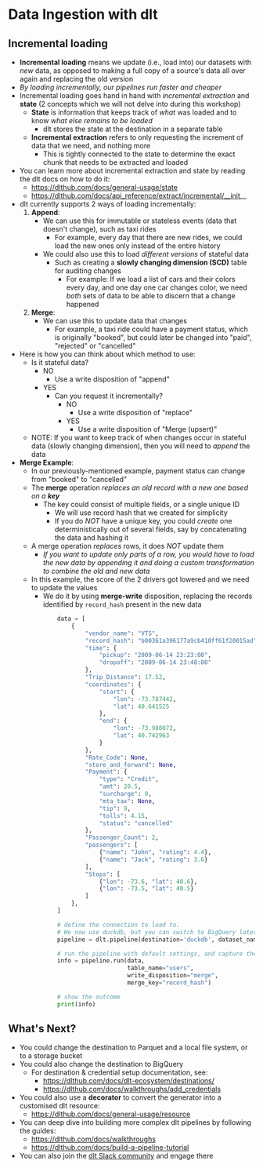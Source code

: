 # Data Ingestion with dlt

## Incremental loading
- **Incremental loading** means we update (i.e., load into) our datasets with *new* data, as opposed to making a full copy of a source's data all over again and replacing the old version
- *By loading incrementally, our pipelines run faster and cheaper*
- Incremental loading goes hand in hand with *incremental extraction* and **state** (2 concepts which we will not delve into during this workshop)
    - **State** is information that keeps track of *what* was loaded and to know *what else remains to be loaded*
        - dlt stores the state at the destination in a separate table
    - **Incremental extraction** refers to only requesting the increment of data that we need, and nothing more
        - This is tightly connected to the state to determine the exact chunk that needs to be extracted and loaded
- You can learn more about incremental extraction and state by reading the dlt docs on how to do it:
    - https://dlthub.com/docs/general-usage/state
    - https://dlthub.com/docs/api_reference/extract/incremental/__init__
- dlt currently supports 2 ways of loading incrementally:
    1. **Append**: 
        - We can use this for immutable or stateless events (data that doesn't change), such as taxi rides
            - For example, every day that there are new rides, we could load the new ones only instead of the entire history
        - We could also use this to load *different versions* of stateful data
            - Such as creating a **slowly changing dimension (SCD)** table for auditing changes
                - For example: If we load a list of cars and their colors every day, and one day one car changes color, we need *both* sets of data to be able to discern that a change happened
    2. **Merge**: 
        - We can use this to update data that changes
            - For example, a taxi ride could have a payment status, which is originally "booked", but could later be changed into "paid", "rejected" or "cancelled"
- Here is how you can think about which method to use:
    - Is it stateful data?
        - NO
            - Use a write disposition of "append"
        - YES
            - Can you request it incrementally?
                - NO
                    - Use a write disposition of "replace"
                - YES
                    - Use a write disposition of "Merge (upsert)"
    - NOTE: If you want to keep track of when changes occur in stateful data (slowly changing dimension), then you will need to *append* the data
- **Merge Example**:
    - In our previously-mentioned example, payment status can change from "booked" to "cancelled"
    - The **merge** operation *replaces an old record with a new one based on a **key***
        - The key could consist of multiple fields, or a single unique ID
            - We will use record hash that we created for simplicity
            - If you do *NOT* have a unique key, you could *create* one deterministically out of several fields, say by concatenating the data and hashing it
    - A merge operation *replaces* rows, it does *NOT* update them
        - *If you want to update only parts of a row, you would have to load the new data by appending it and doing a custom transformation to combine the old and new data*
    - In this example, the score of the 2 drivers got lowered and we need to update the values
        - We do it by using **merge-write** disposition, replacing the records identified by `record_hash` present in the new data
            ```Python
                data = [
                    {
                        "vendor_name": "VTS",
                        "record_hash": "b00361a396177a9cb410ff61f20015ad",
                        "time": {
                            "pickup": "2009-06-14 23:23:00",
                            "dropoff": "2009-06-14 23:48:00"
                        },
                        "Trip_Distance": 17.52,
                        "coordinates": {
                            "start": {
                                "lon": -73.787442,
                                "lat": 40.641525
                            },
                            "end": {
                                "lon": -73.980072,
                                "lat": 40.742963
                            }
                        },
                        "Rate_Code": None,
                        "store_and_forward": None,
                        "Payment": {
                            "type": "Credit",
                            "amt": 20.5,
                            "surcharge": 0,
                            "mta_tax": None,
                            "tip": 9,
                            "tolls": 4.15,
                            "status": "cancelled"
                        },
                        "Passenger_Count": 2,
                        "passengers": [
                            {"name": "John", "rating": 4.4},
                            {"name": "Jack", "rating": 3.6}
                        ],
                        "Stops": [
                            {"lon": -73.6, "lat": 40.6},
                            {"lon": -73.5, "lat": 40.5}
                        ]
                    },
                ]

                # define the connection to load to. 
                # We now use duckdb, but you can switch to BigQuery later
                pipeline = dlt.pipeline(destination='duckdb', dataset_name='taxi_rides')

                # run the pipeline with default settings, and capture the outcome
                info = pipeline.run(data, 
                                    table_name="users", 
                                    write_disposition="merge", 
                                    merge_key="record_hash")

                # show the outcome
                print(info)
            ```

## What's Next?
- You could change the destination to Parquet and a local file system, or to a storage bucket
- You could also change the destination to BigQuery
    - For destination & credential setup documentation, see: 
        - https://dlthub.com/docs/dlt-ecosystem/destinations/
        - https://dlthub.com/docs/walkthroughs/add_credentials
- You could also use a **decorator** to convert the generator into a customised dlt resource:
    - https://dlthub.com/docs/general-usage/resource
- You can deep dive into building more complex dlt pipelines by following the guides:
    - https://dlthub.com/docs/walkthroughs
    - https://dlthub.com/docs/build-a-pipeline-tutorial
- You can also join the [dlt Slack community](https://dlthub.com/community) and engage there

